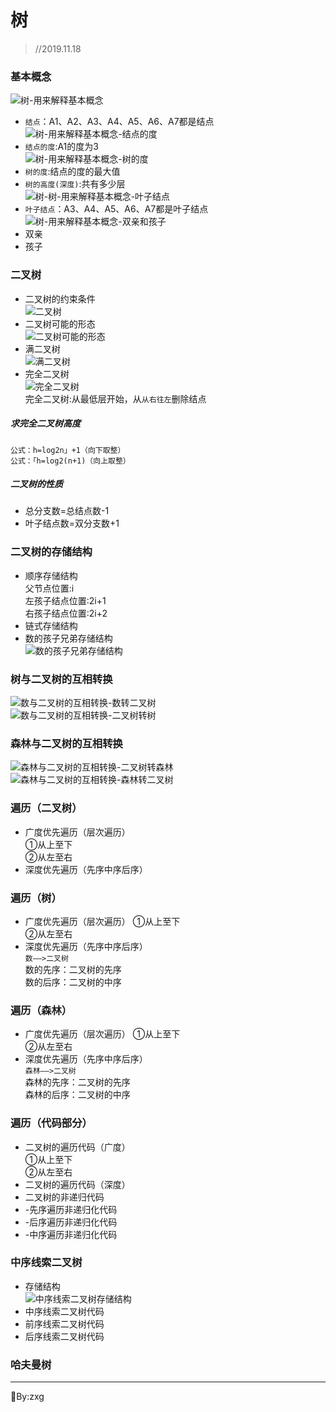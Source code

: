 # 树  
> //2019.11.18  
### 基本概念  
![树-用来解释基本概念](/4.树/png/树-用来解释基本概念.png)  
- `结点`：A1、A2、A3、A4、A5、A6、A7都是结点  
![树-用来解释基本概念-结点的度](/4.树/png/树-用来解释基本概念-结点的度.png)  
- `结点的度`:A1的度为3  
![树-用来解释基本概念-树的度](/4.树/png/树-用来解释基本概念-树的度.png)  
- `树的度`:结点的度的最大值  
- `树的高度(深度)`:共有多少层  
![树-树-用来解释基本概念-叶子结点](/4.树/png/树-用来解释基本概念-叶子结点.png)  
- `叶子结点`：A3、A4、A5、A6、A7都是叶子结点  
![树-用来解释基本概念-双亲和孩子](/4.树/png/树-用来解释基本概念-双亲和孩子.png)  
- 双亲  
- 孩子  
### 二叉树  
- 二叉树的约束条件  
![二叉树](/4.树/png/二叉树.png)  
- 二叉树可能的形态  
![二叉树可能的形态](/4.树/png/二叉树可能的形态.png)  
- 满二叉树  
![满二叉树](/4.树/png/满二叉树.png)  
- 完全二叉树  
![完全二叉树](/4.树/png/完全二叉树.png)  
完全二叉树:从最低层开始，从`从右往左`删除结点  
##### 求完全二叉树高度  
`公式：h=log2n」+1（向下取整）`  
`公式：「h=log2(n+1)（向上取整）`  
##### 二叉树的性质  
- 总分支数=总结点数-1  
- 叶子结点数=双分支数+1  
### 二叉树的存储结构  
- 顺序存储结构  
父节点位置:i  
左孩子结点位置:2i+1  
右孩子结点位置:2i+2  
- 链式存储结构  
- 数的孩子兄弟存储结构  
![数的孩子兄弟存储结构](/4.树/png/数的孩子兄弟存储结构.png)  
### 树与二叉树的互相转换  
![数与二叉树的互相转换-数转二叉树](/4.树/png/数与二叉树的互相转换-数转二叉树.png)  
![数与二叉树的互相转换-二叉树转树](/4.树/png/数与二叉树的互相转换-二叉树转树.png)  
### 森林与二叉树的互相转换  
![森林与二叉树的互相转换-二叉树转森林](/4.树/png/森林与二叉树的互相转换-二叉树转森林.png)  
![森林与二叉树的互相转换-森林转二叉树](/4.树/png/森林与二叉树的互相转换-森林转二叉树.png)  
### 遍历（二叉树） 
- 广度优先遍历（层次遍历）  
①从上至下  
②从左至右  
- 深度优先遍历（先序中序后序）  
### 遍历（树）  
- 广度优先遍历（层次遍历）
①从上至下  
②从左至右  
- 深度优先遍历（先序中序后序）  
`数——>二叉树`  
数的先序：二叉树的先序  
数的后序：二叉树的中序  
### 遍历（森林）
- 广度优先遍历（层次遍历）
①从上至下  
②从左至右  
- 深度优先遍历（先序中序后序）  
`森林——>二叉树`  
森林的先序：二叉树的先序  
森林的后序：二叉树的中序  
### 遍历（代码部分）
- 二叉树的遍历代码（广度）  
①从上至下  
②从左至右  
- 二叉树的遍历代码（深度）  
- 二叉树的非递归代码  
- -先序遍历非递归化代码  
- -后序遍历非递归化代码  
- -中序遍历非递归化代码  
### 中序线索二叉树  
- 存储结构  
![中序线索二叉树存储结构](/4.树/png/中序线索二叉树存储结构.png)  
- 中序线索二叉树代码  
- 前序线索二叉树代码  
- 后序线索二叉树代码  
### 哈夫曼树  
---
:bookmark:By:zxg  
